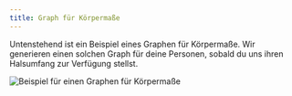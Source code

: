 ```yaml
---
title: Graph für Körpermaße
---
```


Untenstehend ist ein Beispiel eines Graphen für Körpermaße. Wir generieren einen solchen Graph für deine Personen, sobald du uns ihren Halsumfang zur Verfügung stellst.

![Beispiel für einen Graphen für Körpermaße](graph.svg)
